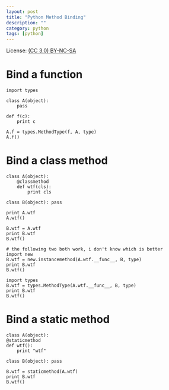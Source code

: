 ```yaml
---
layout: post
title: "Python Method Binding"
description: ""
category: python
tags: [python]
---
```


License: [(CC 3.0) BY-NC-SA](http://creativecommons.org/licenses/by-nc-sa/3.0/)

# Bind a function

    import types

    class A(object):
        pass

    def f(c):
        print c

    A.f = types.MethodType(f, A, type)
    A.f()

# Bind a class method

    class A(object):
        @classmethod
        def wtf(cls):
            print cls

    class B(object): pass

    print A.wtf
    A.wtf()

    B.wtf = A.wtf
    print B.wtf
    B.wtf()

    # the following two both work, i don't know which is better
    import new
    B.wtf = new.instancemethod(A.wtf.__func__, B, type)
    print B.wtf
    B.wtf()

    import types
    B.wtf = types.MethodType(A.wtf.__func__, B, type)
    print B.wtf
    B.wtf()

# Bind a static method

    class A(object):
    @staticmethod
    def wtf():
        print "wtf"

    class B(object): pass

    B.wtf = staticmethod(A.wtf)
    print B.wtf
    B.wtf()
